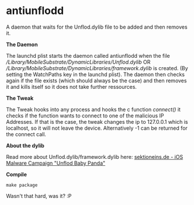 antiunflodd
===========

A daemon that waits for the Unflod.dylib file to be added and then removes it.

**The Daemon**

The launchd plist starts the daemon called antiunflodd when the file */Library/MobileSubstrate/DynamicLibraries/Unflod.dylib* OR */Library/MobileSubstrate/DynamicLibraries/framework.dylib* is created. (By setting the WatchPaths key in the launchd plist). The daemon then checks again if the file exists (which should always be the case) and then removes it and kills itself so it does not take further ressources.

**The Tweak**

The Tweak hooks into any process and hooks the c function *connect()* it checks if the function wants to connect to one of the malicious IP Addresses. If that is the case, the tweak changes the ip to 127.0.0.1 which is localhost, so it will not leave the device.
Alternatively -1 can be returned for the connect call.

**About the dylib**

Read more about Unflod.dylib/framework.dylib here:
[sektioneins.de - iOS Malware Campaign "Unflod Baby Panda"](https://www.sektioneins.de/en/blog/14-04-18-iOS-malware-campaign-unflod-baby-panda.html)

**Compile**

```
make package
```

Wasn't that hard, was it? :P
